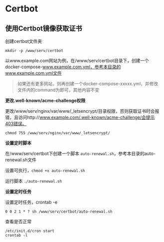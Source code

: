 # Certbot

## 使用Certbot镜像获取证书

创建certbot文件夹

```
mkdir -p /www/serv/certbot
```

以www.example.com网站为例，在/www/serv/certbot目录下，创建一个docker-compose-www.example.com.yml，参考本目录的www.example.com.yml文件

> 如果还有更多网站，则再创建一个docker-compose-xxxxx.yml，并修改文件内的command为即可，其他内容不变

**更改.well-known/acme-challenge权限**

更改/www/serv/nginx/var/www/_letsencrypt/目录权限，否则获取证书时会报错，且访问http://www.example.com/.well-known/acme-challenge/会提示403错误。

```chmod
chmod 755 /www/serv/nginx/var/www/_letsencrypt/
```

**设置定时脚本**

在/www/serv/certbot下创建一个脚本 `auto-renewal.sh`，参考本目录的auto-renewal.sh文件

设置可执行，`chmod +x auto-renewal.sh`

运行脚本 `./auto-renewal.sh`

**设置定时任务**

设置定时任务，crontab -e

```
0 0 2 1 * ? sh /www/serv/certbot/auto-renewal.sh
```

 查看是否正常

```
/etc/init.d/cron start
crontab -l
```
